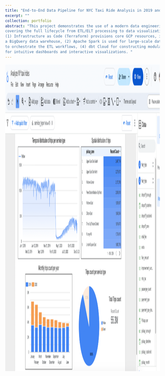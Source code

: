 ```yaml
---
title: "End-to-End Data Pipeline for NYC Taxi Ride Analysis in 2019 and 2020"
excerpt: ""
collection: portfolio
abstract: "This project demonstrates the use of a modern data engineering stack to design and deploy an end-to-end data workflow, 
covering the full lifecycle from ETL/ELT processing to data visualization.  
(1) Infrastructure as Code (Terraform) provisions core GCP resources, including a Virtual Machine, a Cloud Storage bucket (data lake), and 
a BigQuery data warehouse, (2) Apache Spark is used for large-scale data exploration and processing, (3) Apache Airflow (via Docker Compose)
to orchestrate the ETL workflows, (4) dbt Cloud for constructing modular SQL-based data transformations, and (5) Google Looker Studio 
for intuitive dashboards and interactive visualizations. "
---
```


<p align="center">
<img src="/images/analytics_visualization.png" width="1000" height="1000" />
</p>
